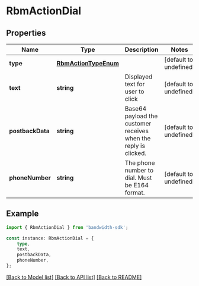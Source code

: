 # RbmActionDial


## Properties

Name | Type | Description | Notes
------------ | ------------- | ------------- | -------------
**type** | [**RbmActionTypeEnum**](RbmActionTypeEnum.md) |  | [default to undefined]
**text** | **string** | Displayed text for user to click | [default to undefined]
**postbackData** | **string** | Base64 payload the customer receives when the reply is clicked. | [default to undefined]
**phoneNumber** | **string** | The phone number to dial. Must be E164 format. | [default to undefined]

## Example

```typescript
import { RbmActionDial } from 'bandwidth-sdk';

const instance: RbmActionDial = {
    type,
    text,
    postbackData,
    phoneNumber,
};
```

[[Back to Model list]](../README.md#documentation-for-models) [[Back to API list]](../README.md#documentation-for-api-endpoints) [[Back to README]](../README.md)
